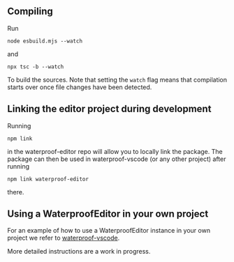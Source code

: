 ## Compiling

Run
```
node esbuild.mjs --watch
```
and
```
npx tsc -b --watch
```
To build the sources. Note that setting the `watch` flag means that compilation starts over once file changes have been detected.

## Linking the editor project during development

Running
```
npm link
```
in the waterproof-editor repo will allow you to locally link the package. The package can then be used in waterproof-vscode (or any other project) after running
```
npm link waterproof-editor
```
there.

## Using a WaterproofEditor in your own project

For an example of how to use a WaterproofEditor instance in your own project we refer to [waterproof-vscode](https://www.github.com/impermeable/waterproof-vscode).

More detailed instructions are a work in progress.